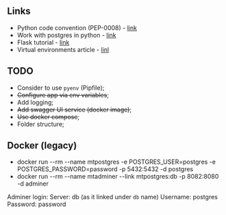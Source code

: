 ## Links

- Python code convention (PEP-0008) - [link](https://peps.python.org/pep-0008/)
- Work with postgres in python - [link](https://stackabuse.com/using-sqlalchemy-with-flask-and-postgresql/)
- Flask tutorial - [link](https://pythonbasics.org/flask-tutorial-hello-world/)
- Virtual environments article - [linl](https://docs.python-guide.org/dev/virtualenvs/#virtualenvironments-ref)

## TODO

- Consider to use `pyenv` (Pipfile);
- ~~Configure app via env variables~~;
- Add logging;
- ~~Add swagger UI service (docker image)~~;
- ~~Use docker compose~~;
- Folder structure;

## Docker (legacy)

- docker run --rm --name mtpostgres -e POSTGRES_USER=postgres -e POSTGRES_PASSWORD=password -p 5432:5432 -d postgres
- docker run --rm --name mtadminer --link mtpostgres:db -p 8082:8080 -d adminer

Adminer login:
Server: db (as it linked under `db` name)
Username: postgres
Password: password